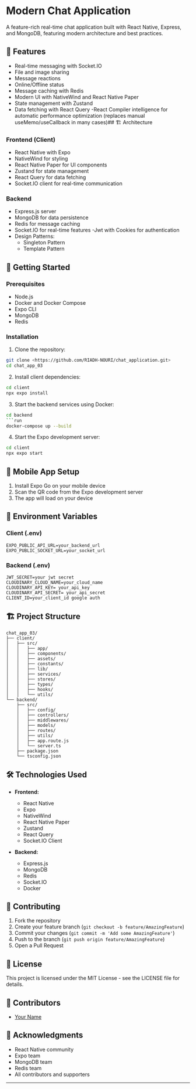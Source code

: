 # Modern Chat Application

A feature-rich real-time chat application built with React Native, Express, and MongoDB, featuring modern architecture and best practices.

## 🌟 Features

- Real-time messaging with Socket.IO
- File and image sharing
- Message reactions
- Online/Offline status
- Message caching with Redis
- Modern UI with NativeWind and React Native Paper
- State management with Zustand
- Data fetching with React Query
-React Compiler intelligence for automatic performance optimization (replaces manual useMemo/useCallback in many cases)## 🏗️ Architecture

### Frontend (Client)
- React Native with Expo
- NativeWind for styling
- React Native Paper for UI components
- Zustand for state management
- React Query for data fetching
- Socket.IO client for real-time communication

### Backend
- Express.js server
- MongoDB for data persistence
- Redis for message caching
- Socket.IO for real-time features
-Jwt with Cookies for authentication
- Design Patterns:
  - Singleton Pattern
  - Template Pattern

## 🚀 Getting Started

### Prerequisites
- Node.js 
- Docker and Docker Compose
- Expo CLI
- MongoDB
- Redis

### Installation

1. Clone the repository:
```bash
git clone <https://github.com/RIADH-NOURI/chat_application.git>
cd chat_app_03
```

2. Install client dependencies:
```bash
cd client
npx expo install
```

3. Start the backend services using Docker:
```bash
cd backend
```run
docker-compose up --build
```

4. Start the Expo development server:
```bash
cd client
npx expo start
```

## 📱 Mobile App Setup

1. Install Expo Go on your mobile device
2. Scan the QR code from the Expo development server
3. The app will load on your device

## 🔧 Environment Variables

### Client (.env)
```
EXPO_PUBLIC_API_URL=your_backend_url
EXPO_PUBLIC_SOCKET_URL=your_socket_url
```

### Backend (.env)
```
JWT_SECRET=your jwt secret
CLOUDINARY_CLOUD_NAME=your_cloud_name
CLOUDINARY_API_KEY= your_api_key
CLOUDINARY_API_SECRET= your_api_secret
CLIENT_ID=your_client_id google auth
```

## 🏗️ Project Structure

```
chat_app_03/
├── client/
│   ├── src/
│   │   ├── app/
│   │   ├── components/
│   │   ├── assets/
│   │   ├── constants/
│   │   ├── lib/
│   │   ├── services/
│   │   ├── stores/
│   │   ├── types/
│   │   ├── hooks/
│   │   └── utils/ 
└── backend/
    ├── src/
    │   ├── config/
    │   ├── controllers/
    │   ├── middlewares/
    │   ├── models/
    │   ├── routes/
    │   ├── utils/
    │   ├── app.route.js
    │   └── server.ts
    ├── package.json
    └── tsconfig.json
```

## 🛠️ Technologies Used

- **Frontend:**
  - React Native
  - Expo
  - NativeWind
  - React Native Paper
  - Zustand
  - React Query
  - Socket.IO Client

- **Backend:**
  - Express.js
  - MongoDB
  - Redis
  - Socket.IO
  - Docker

## 🤝 Contributing

1. Fork the repository
2. Create your feature branch (`git checkout -b feature/AmazingFeature`)
3. Commit your changes (`git commit -m 'Add some AmazingFeature'`)
4. Push to the branch (`git push origin feature/AmazingFeature`)
5. Open a Pull Request

## 📝 License

This project is licensed under the MIT License - see the LICENSE file for details.

## 👥 Contributors

- [Your Name](https://github.com/RIADH-NOURI)

## 🙏 Acknowledgments

- React Native community
- Expo team
- MongoDB team
- Redis team
- All contributors and supporters

---

